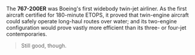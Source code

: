 The **767-200ER** was Boeing's first widebody twin-jet airliner. As the first aircraft certified for 180-minute ETOPS, it proved that twin-engine aircraft could safely operate long-haul routes over water; and its two-engine configuration would prove vastly more efficient than its three- or four-jet contemporaries.

> Still good, though.
